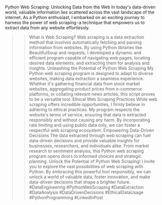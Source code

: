 Python Web Scraping: Unlocking Data from the Web
In today's data-driven world, valuable information lies scattered across the vast landscape of the internet. As a Python enthusiast, I embarked on an exciting journey to harness the power of web scraping - a technique that empowers us to extract data from any website effortlessly.
>>What is Web Scraping? 
Web scraping is a data extraction method that involves automatically fetching and parsing information from websites. By using Python libraries like BeautifulSoup and requests, I developed a dynamic and efficient program capable of navigating web pages, locating desired data elements, and extracting them for analysis and insights.
>>Unleashing the Potential of Python Web Scraping 
My Python web scraping program is designed to adapt to diverse websites, making data extraction a seamless experience. Whether it's gathering financial data from stock market websites, aggregating product prices from e-commerce platforms, or collating relevant news articles, this script proves to be a versatile tool.
>>Ethical Web Scraping Practices 
While web scraping offers incredible opportunities, I firmly believe in adhering to ethical practices. My program respects the website's terms of service, ensuring that data is extracted responsibly and without causing any harm. By incorporating rate limiting and using public data only, we can foster a respectful web scraping ecosystem.
>> Empowering Data-Driven Decisions
The data extracted through web scraping can fuel data-driven decisions and provide valuable insights for businesses, researchers, and individuals alike. From market research to sentiment analysis, this Python web scraping program opens doors to informed choices and strategic planning.
>>Unlock the Potential of Python Web Scraping! 
I invite you to explore the vast possibilities of web scraping with Python. By embracing this powerful tool responsibly, we can unlock a world of valuable data, foster innovation, and make data-driven decisions that shape a brighter future.
#DataEngineering #PythonWebScraping #DataExtraction #DataAnalysis #DataDrivenDecisions #EthicalDataUsage #PythonProgramming #LinkedInPost
